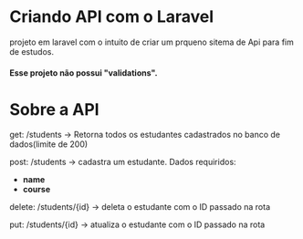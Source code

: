 # Criando API com o Laravel

projeto em laravel com o intuito de criar um prqueno sitema de Api para fim de estudos.

#### Esse projeto não possui **"validations"**.

# Sobre a API

get: /students -> Retorna todos os estudantes cadastrados no banco de dados(limite de 200)

post: /students -> cadastra um estudante.
Dados requiridos:
* **name**
* **course**

delete: /students/{id} -> deleta o estudante com o ID passado na rota

put: /students/{id} ->  atualiza o estudante com o ID passado na rota
